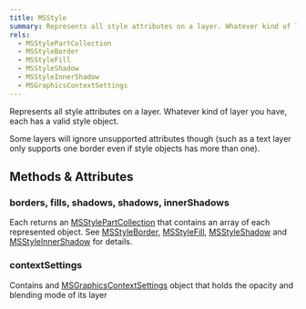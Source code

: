 ```yaml
---
title: MSStyle
summary: Represents all style attributes on a layer. Whatever kind of layer you have, each has a valid style object.
rels:
  - MSStylePartCollection
  - MSStyleBorder
  - MSStyleFill
  - MSStyleShadow
  - MSStyleInnerShadow
  - MSGraphicsContextSettings
---
```


Represents all style attributes on a layer. Whatever kind of layer you have, each has a valid style object.

Some layers will ignore unsupported attributes though (such as a text layer only supports one border even if style objects has more than one).

## Methods & Attributes

### borders, fills, shadows, shadows, innerShadows

Each returns an [MSStylePartCollection](/reference/class/MSStylePartCollection/) that contains an array of each represented object. See [MSStyleBorder](/reference/class/MSStyleBorder/), [MSStyleFill](/reference/class/MSStyleFill/), [MSStyleShadow](/reference/class/MSStyleShadow/) and [MSStyleInnerShadow](/reference/class/MSStyleInnerShadow/) for details.

### contextSettings

Contains and [MSGraphicsContextSettings](/reference/class/MSGraphicsContextSettings/) object that holds the opacity and blending mode of its layer

